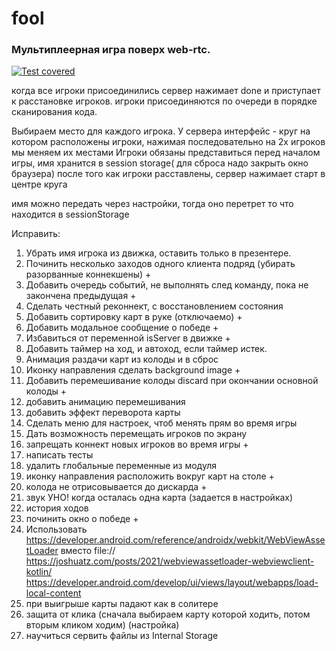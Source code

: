 # fool

### Мультиплеерная игра поверх web-rtc.

[![Test covered](https://github.com/asavan/fool/actions/workflows/static.yml/badge.svg)](https://github.com/asavan/fool/actions/workflows/static.yml)


когда все игроки присоединились сервер нажимает done и приступает к расстановке игроков.
игроки присоединяются по очереди в порядке сканирования кода.




Выбираем место для каждого игрока.
У сервера интерфейс - круг на котором расположены игроки, нажимая последовательно на 2х игроков мы меняем их местами
Игроки обязаны представиться перед началом игры, имя хранится в session storage( для сброса надо закрыть окно браузера)
после того как игроки расставлены, сервер нажимает старт в центре круга

имя можно передать через настройки, тогда оно перетрет то что находится в sessionStorage

Исправить:

1) Убрать имя игрока из движка, оставить только в презентере.
2) Починить несколько заходов одного клиента подряд (убирать разорванные коннекшены) +
3) Добавить очередь событий, не выполнять след команду, пока не закончена предыдущая +
4) Сделать честный реконнект, с восстановлением состояния
5) Добавить сортировку карт в руке (отключаемо) +
6) Добавить модальное сообщение о победе +
7) Избавиться от переменной isServer в движке +
8) Добавить таймер на ход, и автоход, если таймер истек.
9) Анимация раздачи карт из колоды и в сброс
10) Иконку направления сделать background image + 
11) Добавить перемешивание колоды discard при окончании основной колоды +
12) добавить анимацию перемешивания
13) добавить эффект переворота карты
14) Сделать меню для настроек, чтоб менять прям во время игры
15) Дать возможность перемещать игроков по экрану
16) запрещать коннект новых игроков во время игры +
17) написать тесты
18) удалить глобальные переменные из модуля
19) иконку направления расположить вокруг карт на столе +
20) колода не отрисовывается до дискарда +
21) звук УНО! когда осталась одна карта (задается в настройках)
22) история ходов
23) починить окно о победе +
24) Использовать https://developer.android.com/reference/androidx/webkit/WebViewAssetLoader вместо file://
    https://joshuatz.com/posts/2021/webviewassetloader-webviewclient-kotlin/
    https://developer.android.com/develop/ui/views/layout/webapps/load-local-content
25) при выигрыше карты падают как в солитере
26) защита от клика (сначала выбираем карту которой ходить, потом вторым кликом ходим) (настройка)
27) научиться сервить файлы из Internal Storage